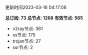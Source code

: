 更新时间2023-03-16 04:17:08

**总订阅: 73**
**总节点: 1268**
**有效节点: 565**
- v2ray节点: 361
- ss节点: 175
- trojan节点: 27
- ssr节点: 2
